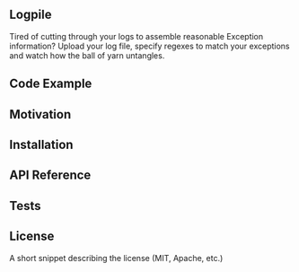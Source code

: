 ## Logpile

Tired of cutting through your logs to assemble reasonable Exception information? Upload your log file, specify regexes to match your exceptions and watch how the ball of yarn untangles.


## Code Example



## Motivation



## Installation



## API Reference



## Tests



## License

A short snippet describing the license (MIT, Apache, etc.)